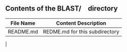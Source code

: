 
## Contents of the BLAST/　directory
| File Name  | Content Description
|------------|--------------------------------
|README.md   | REDME.md for this subdirectory
|
